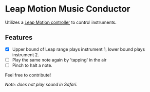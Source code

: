 # Leap Motion Music Conductor

Utilizes a [Leap Motion controller](https://www.leapmotion.com) to control instruments.

## Features
- [x] Upper bound of Leap range plays instrument 1, lower bound plays instrument 2.
- [ ] Play the same note again by 'tapping' in the air
- [ ] Pinch to halt a note.

Feel free to contribute!

_Note: does not play sound in Safari._
